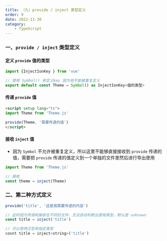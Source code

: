 ```yaml
---
title: （九）provide / inject 类型定义
order: 9
date: 2022-11-30
category:
    - TypeScript
---
```



### 一、`provide / inject` 类型定义

#### 定义 `provide` 值的类型
```js
import {InjectIonKey } from 'vue'

// 使用 Symbol() 来定义key 因为他不能被重复定义
export default const Theme = Symbol() as InjectIonKey<值的类型>
```

#### 传递 `provide` 值
```html
<script setup lang="ts">
import Theme from 'Theme.js'

provide(Theme, '需要传递的值')
</script>
```

#### 接收 `inject` 值
- 因为 `Symbol` 不允许被重复定义，所以这里不能够直接接收到 `provide` 传递的值，需要把 `provide` 传递的值定义到一个单独的文件里然后进行导出使用
```js
import Theme from 'Theme.js'

// 接收
const theme = inject(Theme)
```


### 二、第二种方式定义
```js
provide('title', '这是我需要传递的内容')
```

```js
// 此时因为传递和接收在不同的文件，无法自动判断出是啥类型，默认是 unknown
const title = inject('title')

// 可以使用泛型来指定类型
cosnt title = inject<string>('title')
```